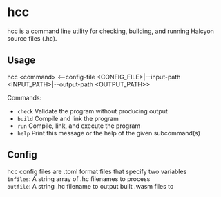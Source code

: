 # hcc
hcc is a command line utility for checking, building, and running Halcyon source files (.hc). 

## Usage
hcc \<command\> <--config-file <CONFIG_FILE>|--input-path <INPUT_PATH>|--output-path <OUTPUT_PATH>>  

Commands:  
*  `check`  Validate the program without producing output
*  `build`  Compile and link the program
*  `run`    Compile, link, and execute the program
*  `help`   Print this message or the help of the given subcommand(s)

## Config
hcc config files are .toml format files that specify two variables  
`infiles`: A string array of .hc filenames to process  
`outfile`: A string .hc filename to output built .wasm files to  

